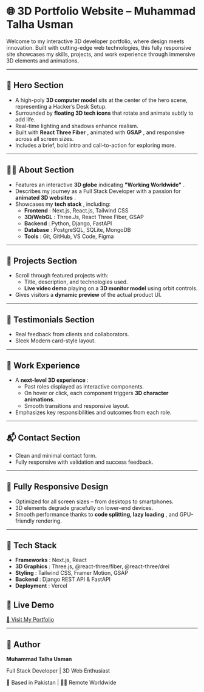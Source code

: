 # 🌐 3D Portfolio Website – Muhammad Talha Usman

Welcome to my interactive 3D developer portfolio, where design meets innovation. Built with cutting-edge web technologies, this fully responsive site showcases my skills, projects, and work experience through immersive 3D elements and animations.

---

## 🚀 Hero Section

* A high-poly **3D computer model** sits at the center of the hero scene, representing a Hacker’s Desk Setup.
* Surrounded by **floating 3D tech icons** that rotate and animate subtly to add life.
* Real-time lighting and shadows enhance realism.
* Built with **React Three Fiber** , animated with  **GSAP** , and responsive across all screen sizes.
* Includes a brief, bold intro and call-to-action for exploring more.

---

## 👨‍💻 About Section

* Features an interactive **3D globe** indicating  **"Working Worldwide"** .
* Describes my journey as a Full Stack Developer with a passion for  **animated 3D websites** .
* Showcases my  **tech stack** , including:
  * **Frontend** : Next.js, React.js, Tailwind CSS
  * **3D/WebGL** : Three.Js, React Three Fiber, GSAP
  * **Backend** : Python, Django, FastAPI
  * **Database** : PostgreSQL, SQLite, MongoDB
  * **Tools** : Git, GitHub, VS Code, Figma

---

## 🧠 Projects Section

* Scroll through featured projects with:
  * Title, description, and technologies used.
  * **Live video demo** playing on a **3D monitor model** using orbit controls.
* Gives visitors a **dynamic preview** of the actual product UI.

---

## 🌟 Testimonials Section

* Real feedback from clients and collaborators.
* Sleek Modern card-style layout.

---

## 💼 Work Experience

* A  **next-level 3D experience** :
  * Past roles displayed as interactive components.
  * On hover or click, each component triggers **3D character animations**.
  * Smooth transitions and responsive layout.
* Emphasizes key responsibilities and outcomes from each role.

---

## 📬 Contact Section

* Clean and minimal contact form.
* Fully responsive with validation and success feedback.

---

## 📱 Fully Responsive Design

* Optimized for all screen sizes – from desktops to smartphones.
* 3D elements degrade gracefully on lower-end devices.
* Smooth performance thanks to  **code splitting, lazy loading** , and GPU-friendly rendering.

---

## 🔧 Tech Stack

* **Frameworks** : Next.js, React
* **3D Graphics** : Three.js, @react-three/fiber, @react-three/drei
* **Styling** : Tailwind CSS, Framer Motion, GSAP
* **Backend** : Django REST API & FastAPI
* **Deployment** : Vercel 

## 📌 Live Demo

[🔗 Visit My Portfolio](#)

---

## 👤 Author

**Muhammad Talha Usman**

Full Stack Developer | 3D Web Enthusiast

📍 Based in Pakistan | 🧑‍💻 Remote Worldwide
